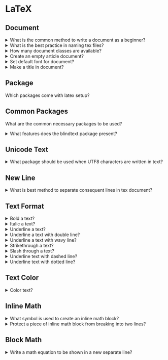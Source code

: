 # LaTeX

## Document

<details>
<summary>What is the common method to write a document as a beginner?</summary>

> **Description**
>
> Using online tex compiler: https://overleaf.com
>
> ---
> **Resources**
> - https://www.youtube.com/watch?v=0ivLZh9xK1Q&list=PL1D4EAB31D3EBC449&index=1
> ---
> **References**
> ---
</details>

<details>
<summary>What is the best practice in naming tex files?</summary>

> **Description**
>
> Do not use spaces in naming of tex files. Use hyphens or dots instead.
>
> ---
> **Resources**
> - https://www.youtube.com/watch?v=0ivLZh9xK1Q&list=PL1D4EAB31D3EBC449&index=1
> ---
> **References**
> ---
</details>

<details>
<summary>How many document classes are available?</summary>

> **Description**
>
> - article
> - exam
>
> ---
> **Resources**
> - https://www.youtube.com/watch?v=0ivLZh9xK1Q&list=PL1D4EAB31D3EBC449&index=1
> ---
> **References**
> ---
</details>

<details>
<summary>Create an empty article document?</summary>

> **Description**
>
> Documents should have at least one line of text to compile.
>
> ```tex
\documentclass{article}

\begin{document}
Sample text.
\end{document}
> ``````
>
> ---
> **Resources**
> - https://www.youtube.com/watch?v=0ivLZh9xK1Q&list=PL1D4EAB31D3EBC449&index=1
> - https://www.youtube.com/watch?v=cnEXgHFOxMU&list=PLLybgCU6QCGU2Hh8R3oCwZnVZry-ICY5R&index=2
> ---
> **References**
> ---
</details>

<details>
<summary>Set default font for document?</summary>

> **Description**
>
> ```tex
> \documentclass[11pt]{article}
>
> \begin{document}
> Sample Text
> \end{document}
> ``````
>
> ---
> **Resources**
> - https://www.youtube.com/watch?v=0ivLZh9xK1Q&list=PL1D4EAB31D3EBC449&index=1
> ---
> **References**
> ---
</details>

<details>
<summary>Make a title in document?</summary>

> **Description**
>
> ```tex
> \documentclass{article}
>
> \title{Sample Document}
> \author{Brian Salehi}
> \date{\today}
>
> \begin{document}
> \maketitle
> \end{document}
> ``````
>
> ---
> **Resources**
> - https://www.youtube.com/watch?v=0ivLZh9xK1Q&list=PL1D4EAB31D3EBC449&index=1
> ---
> **References**
> ---
</details>

## Package

Which packages come with latex setup?

## Common Packages

What are the common necessary packages to be used?

<details>
<summary>What features does the blindtext package present?</summary>

> **Description**
>
> ```tex
> \documentclass{article}
> \usepackage(blindtext)
>
> \begin{document}
> \blindtext
> \end{document}
> ``````
>
> ---
> **Resources**
> - https://www.youtube.com/watch?v=cnEXgHFOxMU&list=PLLybgCU6QCGU2Hh8R3oCwZnVZry-ICY5R&index=2
> ---
> **References**
> ---
</details>

## Unicode Text

<details>
<summary>What package should be used when UTF8 characters are written in text?</summary>

> **Description**
>
> ```tex
> \documentclass{article}
> \usepackage[utf8]{inputenc}
>
> \begin{document}
> Groß Text.
> \end{document}
> ``````
>
> ---
> **Resources**
> - https://www.youtube.com/watch?v=cnEXgHFOxMU&list=PLLybgCU6QCGU2Hh8R3oCwZnVZry-ICY5R&index=2
> ---
> **References**
> ---
</details>

## New Line

<details>
<summary>What is best method to separate consequent lines in tex document?</summary>

> **Description**
>
> Newline `\\` can be at the end of the line we want to break.
>
> ```tex
> Sample text.\\
> Next line of text.
> ``````
>
> ---
> **Resources**
> - https://www.youtube.com/watch?v=0ivLZh9xK1Q&list=PL1D4EAB31D3EBC449&index=1
> ---
> **References**
> ---
</details>

## Text Format

<details>
<summary>Bold a text?</summary>

> **Description**
>
> ```tex
> \textbf{Bold text}
> ``````
>
> ---
> **Resources**
> - https://latex-tutorial.com/underline-latex
> ---
> **References**
> ---
</details>

<details>
<summary>Italic a text?</summary>

> **Description**
>
> ```tex
> \textit{Italic text}
> ``````
>
> ---
> **Resources**
> - https://latex-tutorial.com/underline-latex
> ---
> **References**
> ---
</details>

<details>
<summary>Underline a text?</summary>

> **Description**
>
> ```tex
> \underline{Underline text}
> ``````
>
> ---
> **Resources**
> - https://latex-tutorial.com/underline-latex
> ---
> **References**
> ---
</details>

<details>
<summary>Underline a text with double line?</summary>

> **Description**
>
> ```tex
> usepackage(ulem)
>
> \underline{\underline{Double underline text}}
> \uuline{Double underline text}}
> ``````
>
> ---
> **Resources**
> - https://latex-tutorial.com/underline-latex
> ---
> **References**
> ---
</details>

<details>
<summary>Underline a text with wavy line?</summary>

> **Description**
>
> ```tex
> usepackage(ulem)
>
> \uwave{Wavy Underline text}
> ``````
>
> ---
> **Resources**
> - https://latex-tutorial.com/underline-latex
> ---
> **References**
> ---
</details>

<details>
<summary>Strikethrough a text?</summary>

> **Description**
>
> ```tex
> usepackage(ulem)
>
> \sout{Strikethrough text}
> ``````
>
> ---
> **Resources**
> - https://latex-tutorial.com/underline-latex
> ---
> **References**
> ---
</details>

<details>
<summary>Slash through a text?</summary>

> **Description**
>
> ```tex
> usepackage(ulem)
>
> \xout{Slashed out text}
> ``````
>
> ---
> **Resources**
> - https://latex-tutorial.com/underline-latex
> ---
> **References**
> ---
</details>

<details>
<summary>Underline text with dashed line?</summary>

> **Description**
>
> ```tex
> usepackage(ulem)
>
> \dashuline{Dash underline text}
> ``````
>
> ---
> **Resources**
> - https://latex-tutorial.com/underline-latex
> ---
> **References**
> ---
</details>

<details>
<summary>Underline text with dotted line?</summary>

> **Description**
>
> ```tex
> usepackage(ulem)
>
> \dotuline{Dotted underline text}
> ``````
>
> ---
> **Resources**
> - https://latex-tutorial.com/underline-latex
> ---
> **References**
> ---
</details>

## Text Color

<details>
<summary>Color text?</summary>

> **Description**
>
> ```tex
\documentclass[11pt]{article}
\usepackage{xcolor}

\begin{document}
\color{red}Colored Text
\end{document}
> ``````
>
> ---
> **Resources**
> - https://www.youtube.com/watch?v=0ivLZh9xK1Q&list=PL1D4EAB31D3EBC449&index=1
> ---
> **References**
> ---
</details>

## Inline Math

<details>
<summary>What symbol is used to create an inline math block?</summary>

> **Description**
>
> ```tex
> A rectangle has side lengths of $(x+1)$ and $(x+3)$.
> The equation $A(x) = x^2 + 4x + 3$ gives the area of the rectangle.
> ``````
>
> ---
> **Resources**
> - https://www.youtube.com/watch?v=0ivLZh9xK1Q&list=PL1D4EAB31D3EBC449&index=1
> ---
> **References**
> ---
</details>

<details>
<summary>Protect a piece of inline math block from breaking into two lines?</summary>

> **Description**
>
> Surround the math block with curly braces `${ equation }$` to protect it from
> breakage.
>
> ```tex
> A rectangle has side lengths of $(x+1)$ and $(x+3)$.
> The equation ${A(x) = x^2 + 4x + 3}$ gives the area of the rectangle.
> ``````
>
> ---
> **Resources**
> - https://www.youtube.com/watch?v=0ivLZh9xK1Q&list=PL1D4EAB31D3EBC449&index=1
> ---
> **References**
> ---
</details>

## Block Math

<details>
<summary>Write a math equation to be shown in a new separate line?</summary>

> **Description**
>
> ```tex
> The equation $${A(x) = x^2 + 4x + 3}$$ gives the area of the rectangle.
> ``````
>
> ---
> **Resources**
> - https://www.youtube.com/watch?v=0ivLZh9xK1Q&list=PL1D4EAB31D3EBC449&index=1
> ---
> **References**
> ---
</details>

